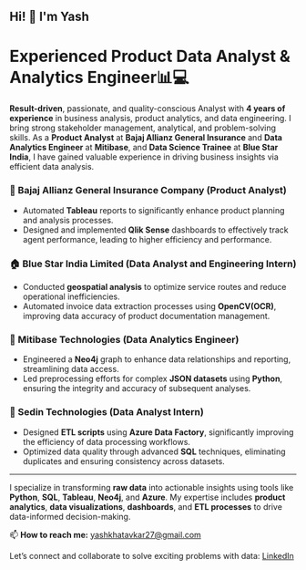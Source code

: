 ## Hi! 👋 I'm Yash 

# Experienced Product Data Analyst & Analytics Engineer📊💻
**Result-driven**, passionate, and quality-conscious Analyst with **4 years of experience** in business analysis, product analytics, and data engineering. I bring strong stakeholder management, analytical, and problem-solving skills. As a **Product Analyst** at **Bajaj Allianz General Insurance** and **Data Analytics Engineer** at **Mitibase**, and **Data Science Trainee** at **Blue Star India**, I have gained valuable experience in driving business insights via efficient data analysis.

### 💼 Bajaj Allianz General Insurance Company (Product Analyst)
- Automated **Tableau** reports to significantly enhance product planning and analysis processes.
- Designed and implemented **Qlik Sense** dashboards to effectively track agent performance, leading to higher efficiency and performance.


### 🏠 Blue Star India Limited (Data Analyst and Engineering Intern)
- Conducted **geospatial analysis** to optimize service routes and reduce operational inefficiencies.
- Automated invoice data extraction processes using **OpenCV(OCR)**, improving data accuracy of product documentation management.

### 🔧 Mitibase Technologies (Data Analytics Engineer)
- Engineered a **Neo4j** graph to enhance data relationships and reporting, streamlining data access.
- Led preprocessing efforts for complex **JSON datasets** using **Python**, ensuring the integrity and accuracy of subsequent analyses.

### 🏢 Sedin Technologies (Data Analyst Intern)
- Designed **ETL scripts** using **Azure Data Factory**, significantly improving the efficiency of data processing workflows.
- Optimized data quality through advanced **SQL** techniques, eliminating duplicates and ensuring consistency across datasets.

---

I specialize in transforming **raw data** into actionable insights using tools like **Python**, **SQL**, **Tableau**, **Neo4j**, and **Azure**. My expertise includes **product analytics**, **data visualizations**, **dashboards**, and **ETL processes** to drive data-informed decision-making.

📫 **How to reach me:** [yashkhatavkar27@gmail.com](mailto:yashkhatavkar27@gmail.com)

Let’s connect and collaborate to solve exciting problems with data: [LinkedIn](https://www.linkedin.com/in/yashkhatavkar24/)
